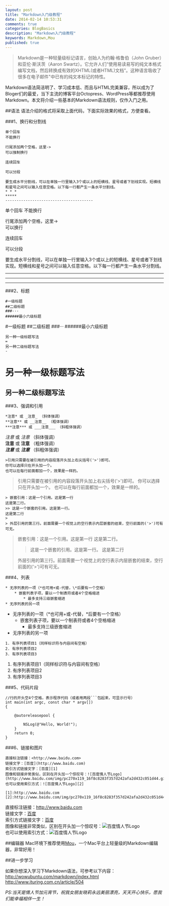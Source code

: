 ```yaml
---
layout: post
title: "Markdown入门级教程"
date: 2014-02-14 10:53:31
comments: true
categories: BlogBasics
description: "Markdown入门级教程"
keywords: Markdown,Mou
published: true
---
```

>Markdown是一种轻量级标记语言，创始人为约翰·格鲁伯（John Gruber）和亚伦·斯沃茨（Aaron Swartz）。它允许人们“使用易读易写的纯文本格式编写文档，然后转换成有效的XHTML(或者HTML)文档”。这种语言吸收了很多在电子邮件"中已有的纯文本标记的特性。

Markdown语法简洁明了、学习成本低、而且与HTML完美兼容，所以成为了Bloger们的最爱，当下主流的博客平台Octopress、WordPress等都推荐使用Markdown。本文将介绍一些基本的Markdown语法规则，仅作入门之用。

<!--more-->

##语法
语法介绍的格式将采取上面代码，下面实际效果的格式，方便查看。

###1、换行和分割线

```
单个回车
不能换行

行尾添加两个空格，这里->
可以强制换行

连续回车

可以分段

要生成水平分割线，可以在单独一行里输入3个或以上的短横线、星号或者下划线实现。短横线和星号之间可以输入任意空格。以下每一行都产生一条水平分割线。
* * *
*****
---------------------------------------
```
单个回车
不能换行

行尾添加两个空格，这里->  
可以换行

连续回车

可以分段

要生成水平分割线，可以在单独一行里输入3个或以上的短横线、星号或者下划线实现。短横线和星号之间可以输入任意空格。以下每一行都产生一条水平分割线。
* * *
*****
---------------------------------------

###2、标题

```
#一级标题
##二级标题
###···
######最小六级标题
```
#一级标题
##二级标题
###···
######最小六级标题

```
另一种一级标题写法
=
另一种二级标题写法
-
```

另一种一级标题写法
=
另一种二级标题写法
-

###3、强调和引用
```
*注意* 或 _注意_ （斜体强调）  
**注意** 或 __注意__ （粗体强调）  
***注意*** 或 ___注意___ （斜粗体强调）  
```
*注意* 或 _注意_ （斜体强调）  
**注意** 或 __注意__ （粗体强调）  
***注意*** 或 ___注意___ （斜粗体强调）  

```
>引用只需要在被引用的内容段落开头加上右尖括号('>')即可。
你可以选择只在开头加一个。
也可以在每行前面都加一个，效果是一样的。
```
>引用只需要在被引用的内容段落开头加上右尖括号('>')即可。
你可以选择只在开头加一个。
也可以在每行前面都加一个，效果是一样的。

```
> 嵌套引用：这是一个引用。这是第一行
这是第二行。
>> 这是一个嵌套的引用。这是第一行。
这是第二行
> 
> 外层引用的第三行。前面需要一个视觉上的空行表示内层嵌套的结束，空行前面的('>')可有可无。
```
> 嵌套引用：这是一个引用。这是第一行
这是第二行。
>> 这是一个嵌套的引用。这是第一行。
这是第二行
> 
> 外层引用的第三行。前面需要一个视觉上的空行表示内层嵌套的结束，空行前面的('>')可有可无。

###4、列表

```
* 无序列表的一项（*也可用+或-代替，\*后要有一个空格）
	* 嵌套列表子项，要以一个制表符或者4个空格缩进
		* 最多支持三级嵌套缩进
* 无序列表的另一项
```
* 无序列表的一项（*也可用+或-代替，\*后要有一个空格）
	* 嵌套列表子项，要以一个制表符或者4个空格缩进
		* 最多支持三级嵌套缩进
* 无序列表的另一项

```
1. 有序列表项目1（同样标识符与内容间有空格）
2. 有序列表项目2
3. 有序列表项目3
```
1. 有序列表项目1（同样标识符与内容间有空格）
2. 有序列表项目2
3. 有序列表项目3

###5、代码片段

```
//行的开头空4个空格，表示程序代码（或者用两段```包起来，可显示行号）
int main(int argc, const char * argv[])
{

    @autoreleasepool {

        NSLog(@"Hello, World!");
    }
    return 0;
}
``` 
###6、链接和图片

    直接标注链接：<http://www.baidu.com>  
    链接文字：[百度](http://www.baidu.com)  
    索引方式链接文字：[百度][1]  
    图像和链接非常类似，区别在开头加一个惊叹号：![百度情人节Logo](http://www.baidu.com/img/pc270x119_16f8c8283f357d242afa2d432c051d44.gif)  
    也可以使用索引方式：![百度情人节Logo][2]
    
    [1]:http://www.baidu.com
    [2]:http://www.baidu.com/img/pc270x119_16f8c8283f357d242afa2d432c051d44.gif

直接标注链接：<http://www.baidu.com>  
链接文字：[百度](http://www.baidu.com)  
索引方式链接文字：[百度][1]   
图像和链接非常类似，区别在开头加一个惊叹号：![百度情人节Logo](http://www.baidu.com/img/pc270x119_16f8c8283f357d242afa2d432c051d44.gif)   
也可以使用索引方式：![百度情人节Logo][2] 
 
[1]:http://www.baidu.com
[2]:http://www.baidu.com/img/pc270x119_16f8c8283f357d242afa2d432c051d44.gif

<!--more-->

##编辑器
Mac环境下推荐使用[Mou](http://mouapp.com)，一个Mac平台上轻量级的Markdown编辑器，非常好用！

<!--more-->

##进一步学习

如果你想深入学习下Markdown语法，可参考以下内容：  
<http://wowubuntu.com/markdown/index.html>  
<http://www.ituring.com.cn/article/504>  

*PS:当天是情人节加元宵节，祝我女朋友晓莉永远美丽漂亮，天天开心快乐，愿我们能幸福相伴一生！*